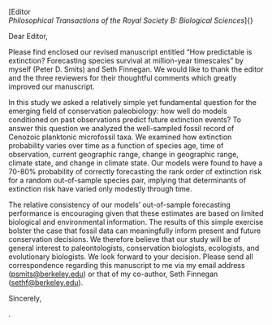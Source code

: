 [Editor\
*Philosophical Transactions of the Royal Society B: Biological
Sciences*]{}

Dear Editor,

Please find enclosed our revised manuscript entitled “How predictable is
extinction? Forecasting species survival at million-year timescales” by
myself (Peter D. Smits) and Seth Finnegan. We would like to thank the
editor and the three reviewers for their thoughtful comments which
greatly improved our manuscript.

In this study we asked a relatively simple yet fundamental question for
the emerging field of conservation paleobiology: how well do models
conditioned on past observations predict future extinction events? To
answer this question we analyzed the well-sampled fossil record of
Cenozoic planktonic microfossil taxa. We examined how extinction
probability varies over time as a function of species age, time of
observation, current geographic range, change in geographic range,
climate state, and change in climate state. Our models were found to
have a 70-80% probability of correctly forecasting the rank order of
extinction risk for a random out-of-sample species pair, implying that
determinants of extinction risk have varied only modestly through time.

The relative consistency of our models’ out-of-sample forecasting
performance is encouraging given that these estimates are based on
limited biological and environmental information. The results of this
simple exercise bolster the case that fossil data can meaningfully
inform present and future conservation decisions. We therefore believe
that our study will be of general interest to paleontologists,
conservation biologists, ecologists, and evolutionary biologists. We
look forward to your decision. Please send all correspondence regarding
this manuscript to me via my email address (psmits@berkeley.edu) or that
of my co-author, Seth Finnegan (sethf@berkeley.edu).

Sincerely,

.
